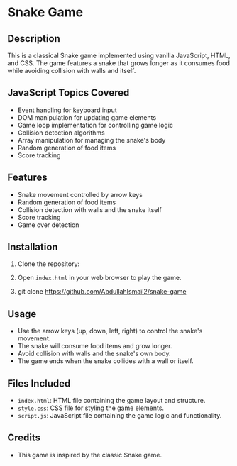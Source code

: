 # Snake Game

## Description

This is a classical Snake game implemented using vanilla JavaScript, HTML, and CSS. The game features a snake that grows longer as it consumes food while avoiding collision with walls and itself.

## JavaScript Topics Covered

- Event handling for keyboard input
- DOM manipulation for updating game elements
- Game loop implementation for controlling game logic
- Collision detection algorithms
- Array manipulation for managing the snake's body
- Random generation of food items
- Score tracking

## Features

- Snake movement controlled by arrow keys
- Random generation of food items
- Collision detection with walls and the snake itself
- Score tracking
- Game over detection

## Installation

1. Clone the repository:

2. Open `index.html` in your web browser to play the game.

3. git clone https://github.com/AbdullahIsmail2/snake-game

## Usage

- Use the arrow keys (up, down, left, right) to control the snake's movement.
- The snake will consume food items and grow longer.
- Avoid collision with walls and the snake's own body.
- The game ends when the snake collides with a wall or itself.

## Files Included

- `index.html`: HTML file containing the game layout and structure.
- `style.css`: CSS file for styling the game elements.
- `script.js`: JavaScript file containing the game logic and functionality.

## Credits

- This game is inspired by the classic Snake game.
